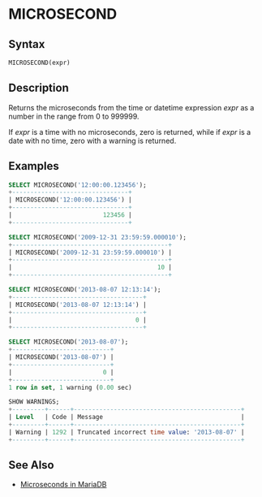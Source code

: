 # MICROSECOND

## Syntax

```sql
MICROSECOND(expr)
```

## Description

Returns the microseconds from the time or datetime expression <em>expr</em> as a number in the range from 0 to 999999.

If <em>expr</em> is a time with no microseconds, zero is returned, while if <em>expr</em> is a date with no time, zero with a warning is returned.

## Examples

```sql
SELECT MICROSECOND('12:00:00.123456');
+--------------------------------+
| MICROSECOND('12:00:00.123456') |
+--------------------------------+
|                         123456 |
+--------------------------------+

SELECT MICROSECOND('2009-12-31 23:59:59.000010');
+-------------------------------------------+
| MICROSECOND('2009-12-31 23:59:59.000010') |
+-------------------------------------------+
|                                        10 |
+-------------------------------------------+

SELECT MICROSECOND('2013-08-07 12:13:14');
+------------------------------------+
| MICROSECOND('2013-08-07 12:13:14') |
+------------------------------------+
|                                  0 |
+------------------------------------+

SELECT MICROSECOND('2013-08-07');
+---------------------------+
| MICROSECOND('2013-08-07') |
+---------------------------+
|                         0 |
+---------------------------+
1 row in set, 1 warning (0.00 sec)

SHOW WARNINGS;
+---------+------+----------------------------------------------+
| Level   | Code | Message                                      |
+---------+------+----------------------------------------------+
| Warning | 1292 | Truncated incorrect time value: '2013-08-07' |
+---------+------+----------------------------------------------+
```

## See Also

- [Microseconds in MariaDB](/built-in-functions/date-time-functions/microseconds-in-mariadb/)